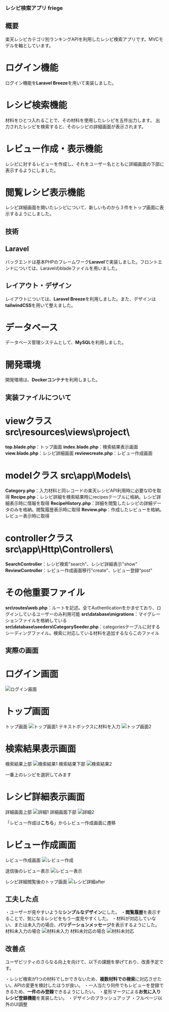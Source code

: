 ### レシピ検索アプリ friege ###
## 概要 ##
楽天レシピカテゴリ別ランキングAPIを利用したレシピ検索アプリです。MVCモデルを軸としています。

# ログイン機能 #
ログイン機能を**Laravel Breeze**を用いて実装しました。

# レシピ検索機能 #
材料をひとつ入れることで、その材料を使用したレシピを五件出力します。
出力されたレシピを検索すると、そのレシピの詳細画面が表示されます。

# レビュー作成・表示機能
レシピに対するレビューを作成し、それをユーザー名とともに詳細画面の下部に表示するようにしました。

# 閲覧レシピ表示機能 #
レシピ詳細画面を開いたレシピについて、新しいものから３件をトップ画面に表示するようにしました。

## 技術 ##
## Laravel ##
バックエンドは基本PHPのフレームワーク**Laravel**で実装しました。フロントエンドについては、Laravelのbladeファイルを用いました。

## レイアウト・デザイン ##
レイアウトについては、**Laravel Breeze**を利用しました。また、デザインは**tailwindCSS**を用いて整えました。

# データベース #
データベース管理システムとして、**MySQL**を利用しました。

# 開発環境 #
開発環境は、**Dockerコンテナ**を利用しました。

## 実装ファイルについて ##
# viewクラス src\resources\views\project\ #
**top.blade.php**：トップ画面
**index.blade.php**：検索結果表示画面
**view.blade.php**：レシピ詳細画面
**reviewcreate.php**：レビュー作成画面

# modelクラス src\app\Models\ #
**Category.php**：入力材料と同レコードの楽天レシピAPI利用時に必要なIDを取得
**Recipe.php**：レシピ詳細を検索結果時にrecipesテーブルに格納。レシピ詳細表示時に情報を取得
**RecipeHistory.php**：詳細を閲覧したレシピの詳細データのみを格納。閲覧履歴表示時に取得
**Review.php**：作成したレビューを格納。レビュー表示時に取得

# controllerクラス src\app\Http\Controllers\ #
**SearchController**：レシピ検索"search"、レシピ詳細表示"show"
**ReviewController**：レビュー作成画面移行"create"、レビュー登録"post"

# その他重要ファイル #
**src\routes\web.php**：ルートを記述。全てAuthenticationをかませており、ログインしているユーザーのみ利用可能
**src\database\migrations**：マイグレーションファイルを格納している
**src\database\seeders\CategorySeeder.php**：categoriesテーブルに対するシーディングファイル。検索に対応している材料を追加するならこのファイル

## 実際の画面 ##
# ログイン画面 #
![ログイン画面](src\public\images\login.png)

# トップ画面 #
トップ画面
![トップ画面1](src\public\images\top1.png)
テキストボックスに材料を入力
![トップ画面2](src\public\images\top2.png)

# 検索結果表示画面 #
検索結果上部
![検索結果1](src\public\images\search_result1.png)
検索結果下部
![検索結果2](src\public\images\search_result2.png)

一番上のレシピを選択してみます

# レシピ詳細表示画面 #
詳細画面上部
![詳細1](src\public\images\recipe1.png)
詳細画面下部
![詳細2](src\public\images\recipe2.png)

「レビュー作成は**こちら**」からレビュー作成画面に遷移
# レビュー作成画面 #
レビュー作成画面
![レビュー作成](src\public\images\review_create.png)

送信後のレビュー表示
![レビュー表示](src\public\images\recipe_after_review.png)

レシピ詳細閲覧後のトップ画面
![レシピ詳細after](src\public\images\top_after_view_recipe.png)

## 工夫した点 ##
・ユーザーが見やすいような**シンプルなデザイン**にした。
・**閲覧履歴**を表示することで、気になるレシピをもう一度見やすくした。
・材料が対応していない、または未入力の場合、**バリデーションメッセージ**を表示するようにした。
材料未入力の場合
![材料未入力](src\public\images\validation_no_ingredient.png)
材料未対応の場合
![材料未対応](src\public\images\validation_not_responsive.png)

## 改善点 ##
ユーザビリティのさらなる向上を向けて、以下の課題を挙げており、改善予定です。

・レシピ検索が1つの材料でしかできないため、**複数材料での検索**に対応させたい。APIの変更を検討したほうが良い。
・一人当たり何件でもレビューを登録できるため、**一件のみ登録**できるようにしたい。
・星形マークによる**お気に入りレシピ登録機能**を実装したい。
・デザインのブラッシュアップ
・フルページ以外のUI調整